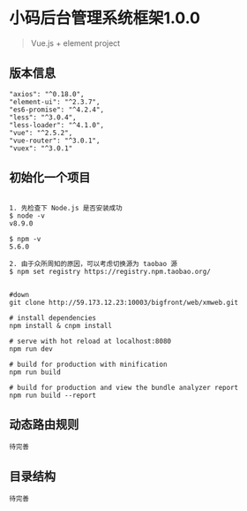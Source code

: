 # 小码后台管理系统框架1.0.0

> Vue.js + element project

## 版本信息


```
"axios": "^0.18.0",
"element-ui": "^2.3.7",
"es6-promise": "^4.2.4",
"less": "^3.0.4",
"less-loader": "^4.1.0",
"vue": "^2.5.2",
"vue-router": "^3.0.1",
"vuex": "^3.0.1"
```


## 初始化一个项目


```

1. 先检查下 Node.js 是否安装成功
$ node -v
v8.9.0

$ npm -v
5.6.0

2. 由于众所周知的原因，可以考虑切换源为 taobao 源
$ npm set registry https://registry.npm.taobao.org/


#down
git clone http://59.173.12.23:10003/bigfront/web/xmweb.git

# install dependencies
npm install & cnpm install

# serve with hot reload at localhost:8080
npm run dev

# build for production with minification
npm run build

# build for production and view the bundle analyzer report
npm run build --report
```
## 动态路由规则
```
待完善
```
## 目录结构

```
待完善
```
